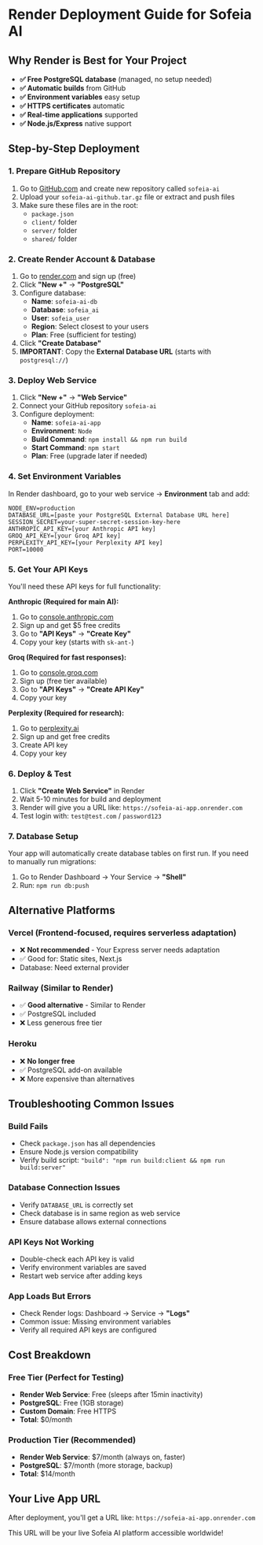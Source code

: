 # Render Deployment Guide for Sofeia AI

## Why Render is Best for Your Project
- **✅ Free PostgreSQL database** (managed, no setup needed)
- **✅ Automatic builds** from GitHub
- **✅ Environment variables** easy setup
- **✅ HTTPS certificates** automatic
- **✅ Real-time applications** supported
- **✅ Node.js/Express** native support

## Step-by-Step Deployment

### 1. Prepare GitHub Repository
1. Go to [GitHub.com](https://github.com) and create new repository called `sofeia-ai`
2. Upload your `sofeia-ai-github.tar.gz` file or extract and push files
3. Make sure these files are in the root:
   - `package.json`
   - `client/` folder
   - `server/` folder
   - `shared/` folder

### 2. Create Render Account & Database
1. Go to [render.com](https://render.com) and sign up (free)
2. Click **"New +"** → **"PostgreSQL"**
3. Configure database:
   - **Name**: `sofeia-ai-db`
   - **Database**: `sofeia_ai`
   - **User**: `sofeia_user`
   - **Region**: Select closest to your users
   - **Plan**: Free (sufficient for testing)
4. Click **"Create Database"**
5. **IMPORTANT**: Copy the **External Database URL** (starts with `postgresql://`)

### 3. Deploy Web Service
1. Click **"New +"** → **"Web Service"**
2. Connect your GitHub repository `sofeia-ai`
3. Configure deployment:
   - **Name**: `sofeia-ai-app`
   - **Environment**: `Node`
   - **Build Command**: `npm install && npm run build`
   - **Start Command**: `npm start`
   - **Plan**: Free (upgrade later if needed)

### 4. Set Environment Variables
In Render dashboard, go to your web service → **Environment** tab and add:

```
NODE_ENV=production
DATABASE_URL=[paste your PostgreSQL External Database URL here]
SESSION_SECRET=your-super-secret-session-key-here
ANTHROPIC_API_KEY=[your Anthropic API key]
GROQ_API_KEY=[your Groq API key] 
PERPLEXITY_API_KEY=[your Perplexity API key]
PORT=10000
```

### 5. Get Your API Keys
You'll need these API keys for full functionality:

**Anthropic (Required for main AI):**
1. Go to [console.anthropic.com](https://console.anthropic.com)
2. Sign up and get $5 free credits
3. Go to **"API Keys"** → **"Create Key"**
4. Copy your key (starts with `sk-ant-`)

**Groq (Required for fast responses):**
1. Go to [console.groq.com](https://console.groq.com)
2. Sign up (free tier available)
3. Go to **"API Keys"** → **"Create API Key"**
4. Copy your key

**Perplexity (Required for research):**
1. Go to [perplexity.ai](https://www.perplexity.ai/settings/api)
2. Sign up and get free credits
3. Create API key
4. Copy your key

### 6. Deploy & Test
1. Click **"Create Web Service"** in Render
2. Wait 5-10 minutes for build and deployment
3. Render will give you a URL like: `https://sofeia-ai-app.onrender.com`
4. Test login with: `test@test.com` / `password123`

### 7. Database Setup
Your app will automatically create database tables on first run. If you need to manually run migrations:
1. Go to Render Dashboard → Your Service → **"Shell"**
2. Run: `npm run db:push`

## Alternative Platforms

### Vercel (Frontend-focused, requires serverless adaptation)
- ❌ **Not recommended** - Your Express server needs adaptation
- ✅ Good for: Static sites, Next.js
- Database: Need external provider

### Railway (Similar to Render)
- ✅ **Good alternative** - Similar to Render
- ✅ PostgreSQL included
- ❌ Less generous free tier

### Heroku
- ❌ **No longer free**
- ✅ PostgreSQL add-on available
- ❌ More expensive than alternatives

## Troubleshooting Common Issues

### Build Fails
- Check `package.json` has all dependencies
- Ensure Node.js version compatibility
- Verify build script: `"build": "npm run build:client && npm run build:server"`

### Database Connection Issues
- Verify `DATABASE_URL` is correctly set
- Check database is in same region as web service
- Ensure database allows external connections

### API Keys Not Working
- Double-check each API key is valid
- Verify environment variables are saved
- Restart web service after adding keys

### App Loads But Errors
- Check Render logs: Dashboard → Service → **"Logs"**
- Common issue: Missing environment variables
- Verify all required API keys are configured

## Cost Breakdown

### Free Tier (Perfect for Testing)
- **Render Web Service**: Free (sleeps after 15min inactivity)
- **PostgreSQL**: Free (1GB storage)
- **Custom Domain**: Free HTTPS
- **Total**: $0/month

### Production Tier (Recommended)
- **Render Web Service**: $7/month (always on, faster)
- **PostgreSQL**: $7/month (more storage, backup)
- **Total**: $14/month

## Your Live App URL
After deployment, you'll get a URL like:
`https://sofeia-ai-app.onrender.com`

This URL will be your live Sofeia AI platform accessible worldwide!